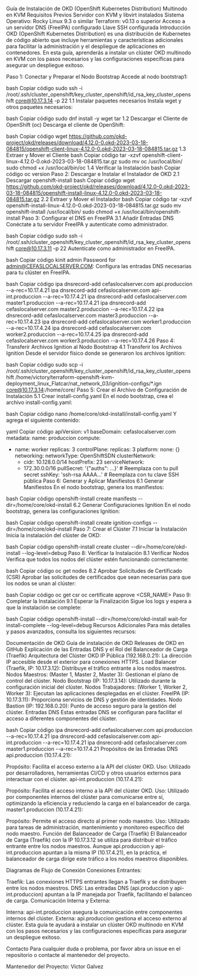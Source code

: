 Guía de Instalación de OKD (OpenShift Kubernetes Distribution) Multinodo en KVM
Requisitos Previos
Servidor con KVM y libvirt instalados
Sistema Operativo: Rocky Linux 9.3 o similar
Terraform: v0.13 o superior
Acceso a un servidor DNS (FreeIPA) configurado
Llave SSH configurada
Introducción
OKD (OpenShift Kubernetes Distribution) es una distribución de Kubernetes de código abierto que incluye herramientas y características adicionales para facilitar la administración y el despliegue de aplicaciones en contenedores. En esta guía, aprenderás a instalar un clúster OKD multinodo en KVM con los pasos necesarios y las configuraciones específicas para asegurar un despliegue exitoso.

Paso 1: Conectar y Preparar el Nodo Bootstrap
Accede al nodo bootstrap1:

bash
Copiar código
sudo ssh -i /root/.ssh/cluster_openshift/key_cluster_openshift/id_rsa_key_cluster_openshift core@10.17.3.14 -p 22
1.1 Instalar paquetes necesarios
Instala wget y otros paquetes necesarios:

bash
Copiar código
sudo dnf install -y wget tar
1.2 Descargar el Cliente de OpenShift (oc)
Descarga el cliente de OpenShift:

bash
Copiar código
wget https://github.com/okd-project/okd/releases/download/4.12.0-0.okd-2023-03-18-084815/openshift-client-linux-4.12.0-0.okd-2023-03-18-084815.tar.gz
1.3 Extraer y Mover el Cliente
bash
Copiar código
tar -xzvf openshift-client-linux-4.12.0-0.okd-2023-03-18-084815.tar.gz
sudo mv oc /usr/local/bin/
sudo chmod +x /usr/local/bin/oc
1.4 Verificar la Instalación
bash
Copiar código
oc version
Paso 2: Descargar e Instalar el Instalador de OKD
2.1 Descargar openshift-install
bash
Copiar código
wget https://github.com/okd-project/okd/releases/download/4.12.0-0.okd-2023-03-18-084815/openshift-install-linux-4.12.0-0.okd-2023-03-18-084815.tar.gz
2.2 Extraer y Mover el Instalador
bash
Copiar código
tar -xzvf openshift-install-linux-4.12.0-0.okd-2023-03-18-084815.tar.gz
sudo mv openshift-install /usr/local/bin/
sudo chmod +x /usr/local/bin/openshift-install
Paso 3: Configurar el DNS en FreeIPA
3.1 Añadir Entradas DNS
Conéctate a tu servidor FreeIPA y autentícate como administrador.

bash
Copiar código
sudo ssh -i /root/.ssh/cluster_openshift/key_cluster_openshift/id_rsa_key_cluster_openshift core@10.17.3.11 -p 22
Autentícate como administrador en FreeIPA.

bash
Copiar código
kinit admin
Password for admin@CEFASLOCALSERVER.COM:
Configura las entradas DNS necesarias para tu clúster en FreeIPA.

bash
Copiar código
ipa dnsrecord-add cefaslocalserver.com api.produccion --a-rec=10.17.4.21
ipa dnsrecord-add cefaslocalserver.com api-int.produccion --a-rec=10.17.4.21
ipa dnsrecord-add cefaslocalserver.com master1.produccion --a-rec=10.17.4.21
ipa dnsrecord-add cefaslocalserver.com master2.produccion --a-rec=10.17.4.22
ipa dnsrecord-add cefaslocalserver.com master3.produccion --a-rec=10.17.4.23
ipa dnsrecord-add cefaslocalserver.com worker1.produccion --a-rec=10.17.4.24
ipa dnsrecord-add cefaslocalserver.com worker2.produccion --a-rec=10.17.4.25
ipa dnsrecord-add cefaslocalserver.com worker3.produccion --a-rec=10.17.4.26
Paso 4: Transferir Archivos Ignition al Nodo Bootstrap
4.1 Transferir los Archivos Ignition
Desde el servidor físico donde se generaron los archivos Ignition:

bash
Copiar código
sudo scp -i /root/.ssh/cluster_openshift/key_cluster_openshift/id_rsa_key_cluster_openshift /home/victory/terraform-openshift-kvm-deployment_linux_Flatcar/nat_network_03/ignition-configs/*.ign core@10.17.3.14:/home/core/
Paso 5: Crear el Archivo de Configuración de Instalación
5.1 Crear install-config.yaml
En el nodo bootstrap, crea el archivo install-config.yaml:

bash
Copiar código
nano /home/core/okd-install/install-config.yaml
Y agrega el siguiente contenido:

yaml
Copiar código
apiVersion: v1
baseDomain: cefaslocalserver.com
metadata:
  name: produccion
compute:
- name: worker
  replicas: 3
controlPlane:
  replicas: 3
platform:
  none: {}
networking:
  networkType: OpenShiftSDN
  clusterNetwork:
  - cidr: 10.128.0.0/14
    hostPrefix: 23
  serviceNetwork:
  - 172.30.0.0/16
pullSecret: '{"auths": ...}'  # Reemplaza con tu pull secret
sshKey: 'ssh-rsa AAAA...'  # Reemplaza con tu clave SSH pública
Paso 6: Generar y Aplicar Manifiestos
6.1 Generar Manifiestos
En el nodo bootstrap, genera los manifiestos:

bash
Copiar código
openshift-install create manifests --dir=/home/core/okd-install
6.2 Generar Configuraciones Ignition
En el nodo bootstrap, genera las configuraciones Ignition:

bash
Copiar código
openshift-install create ignition-configs --dir=/home/core/okd-install
Paso 7: Crear el Clúster
7.1 Iniciar la Instalación
Inicia la instalación del clúster de OKD:

bash
Copiar código
openshift-install create cluster --dir=/home/core/okd-install --log-level=debug
Paso 8: Verificar la Instalación
8.1 Verificar Nodos
Verifica que todos los nodos del clúster estén funcionando correctamente:

bash
Copiar código
oc get nodes
8.2 Aprobar Solicitudes de Certificado (CSR)
Aprobar las solicitudes de certificados que sean necesarias para que los nodos se unan al clúster:

bash
Copiar código
oc get csr
oc certificate approve <CSR_NAME>
Paso 9: Completar la Instalación
9.1 Esperar la Finalización
Sigue los logs y espera a que la instalación se complete:

bash
Copiar código
openshift-install --dir=/home/core/okd-install wait-for install-complete --log-level=debug
Recursos Adicionales
Para más detalles y pasos avanzados, consulta los siguientes recursos:

Documentación de OKD
Guía de instalación de OKD
Releases de OKD en GitHub
Explicación de las Entradas DNS y el Rol del Balanceador de Carga (Traefik)
Arquitectura del Clúster OKD
IP Pública (192.168.0.21): La dirección IP accesible desde el exterior para conexiones HTTPS.
Load Balancer (Traefik, IP: 10.17.3.12): Distribuye el tráfico entrante a los nodos maestros.
Nodos Maestros: (Master 1, Master 2, Master 3): Gestionan el plano de control del clúster.
Nodo Bootstrap (IP: 10.17.3.14): Utilizado durante la configuración inicial del clúster.
Nodos Trabajadores: (Worker 1, Worker 2, Worker 3): Ejecutan las aplicaciones desplegadas en el clúster.
FreeIPA (IP: 10.17.3.11): Proporciona servicios de DNS y gestión de identidades.
Nodo Bastion (IP: 192.168.0.20): Punto de acceso seguro para la gestión del clúster.
Entradas DNS
Estas entradas DNS se configuran para facilitar el acceso a diferentes componentes del clúster.

bash
Copiar código
ipa dnsrecord-add cefaslocalserver.com api.produccion --a-rec=10.17.4.21
ipa dnsrecord-add cefaslocalserver.com api-int.produccion --a-rec=10.17.4.21
ipa dnsrecord-add cefaslocalserver.com master1.produccion --a-rec=10.17.4.21
Propósitos de las Entradas DNS
api.produccion (10.17.4.21):

Propósito: Facilita el acceso externo a la API del clúster OKD.
Uso: Utilizado por desarrolladores, herramientas CI/CD y otros usuarios externos para interactuar con el clúster.
api-int.produccion (10.17.4.21):

Propósito: Facilita el acceso interno a la API del clúster OKD.
Uso: Utilizado por componentes internos del clúster para comunicarse entre sí, optimizando la eficiencia y reduciendo la carga en el balanceador de carga.
master1.produccion (10.17.4.21):

Propósito: Permite el acceso directo al primer nodo maestro.
Uso: Utilizado para tareas de administración, mantenimiento y monitoreo específico del nodo maestro.
Función del Balanceador de Carga (Traefik)
El Balanceador de Carga (Traefik) con la IP 10.17.3.12 se utiliza para distribuir el tráfico entrante entre los nodos maestros. Aunque api.produccion y api-int.produccion apuntan a la misma IP (10.17.4.21), en la práctica, el balanceador de carga dirige este tráfico a los nodos maestros disponibles.

Diagramas de Flujo de Conexión
Conexiones Entrantes:

Traefik: Las conexiones HTTPS entrantes llegan a Traefik y se distribuyen entre los nodos maestros.
DNS: Las entradas DNS (api.produccion y api-int.produccion) apuntan a la IP manejada por Traefik, facilitando el balanceo de carga.
Comunicación Interna y Externa:

Interna: api-int.produccion asegura la comunicación entre componentes internos del clúster.
Externa: api.produccion gestiona el acceso externo al clúster.
Esta guía te ayudará a instalar un clúster OKD multinodo en KVM con los pasos necesarios y las configuraciones específicas para asegurar un despliegue exitoso.

Contacto
Para cualquier duda o problema, por favor abra un issue en el repositorio o contacte al mantenedor del proyecto.

Mantenedor del Proyecto: Victor Galvez